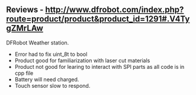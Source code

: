## Reviews - http://www.dfrobot.com/index.php?route=product/product&product_id=1291#.V4TygZMrLAw
DFRobot Weather station. 
* Error had to fix uint_8t to bool 
* Product good for familiarization with laser cut materials
* Product not good for learing to interact with SPI parts as all code is in cpp file
* Battery will need charged. 
* Touch sensor slow to respond.
